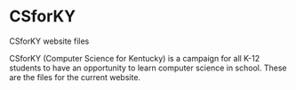 # CSforKY
CSforKY website files

CSforKY (Computer Science for Kentucky) is a campaign for all K-12 students to have an opportunity to learn computer science in school.  These are the files for the current website.
